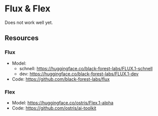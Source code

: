 # Flux & Flex

Does not work well yet.

## Resources

### Flux

- Model: 
  - schnell: https://huggingface.co/black-forest-labs/FLUX.1-schnell
  - dev: https://huggingface.co/black-forest-labs/FLUX.1-dev
- Code: https://github.com/black-forest-labs/flux


### Flex

- Model: https://huggingface.co/ostris/Flex.1-alpha
- Code: https://github.com/ostris/ai-toolkit
